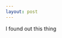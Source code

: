 ```yaml
---
layout: post
---
```

<p class="lead">I found out this thing</p>


<div class="cr" data-cr="pulsar" data-cr-defer=""></div>
